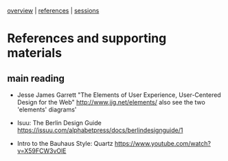 [overview](README.md) | [references](references.md) | [sessions](sessions.md)

# References and supporting materials

## main reading

* Jesse James Garrett "The Elements of User Experience, User-Centered Design for the Web" 
  http://www.jjg.net/elements/
  also see the two 'elements' diagrams'

* Isuu: The Berlin Design Guide
  https://issuu.com/alphabetpress/docs/berlindesignguide/1

* Intro to the Bauhaus Style: Quartz
   https://www.youtube.com/watch?v=X59FCW3vOlE 
  
